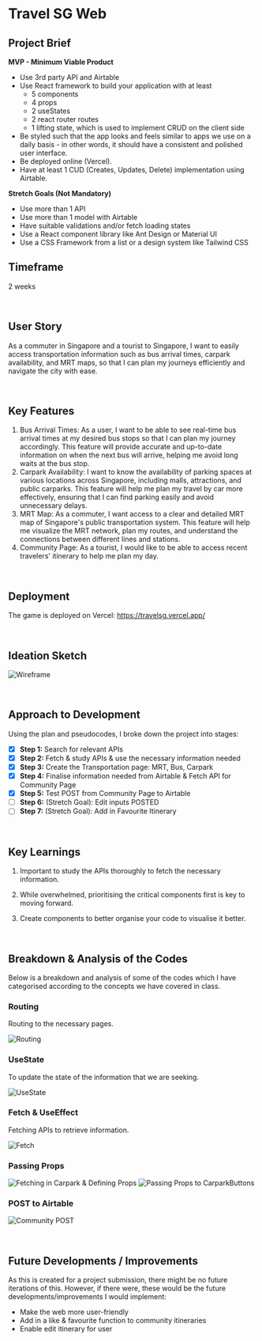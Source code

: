# Travel SG Web

## Project Brief
**MVP - Minimum Viable Product** 
- Use 3rd party API and Airtable
- Use React framework to build your application with at least
    - 5 components
    - 4 props
    - 2 useStates
    - 2 react router routes
    - 1 lifting state, which is used to implement CRUD on the client side
- Be styled such that the app looks and feels similar to apps we use on a daily basis - in other words, it should have a consistent and polished user interface.
- Be deployed online (Vercel).
- Have at least 1 CUD (Creates, Updates, Delete) implementation using Airtable.

**Stretch Goals (Not Mandatory)**
- Use more than 1 API
- Use more than 1 model with Airtable
- Have suitable validations and/or fetch loading states
- Use a React component library like Ant Design or Material UI
- Use a CSS Framework from a list or a design system like Tailwind CSS

## Timeframe
2 weeks

<br>

## User Story
As a commuter in Singapore and a tourist to Singapore, I want to easily access transportation information such as bus arrival times, carpark availability, and MRT maps, so that I can plan my journeys efficiently and navigate the city with ease.

<br>

## Key Features
1. Bus Arrival Times: As a user, I want to be able to see real-time bus arrival times at my desired bus stops so that I can plan my journey accordingly. This feature will provide accurate and up-to-date information on when the next bus will arrive, helping me avoid long waits at the bus stop.
2. Carpark Availability: I want to know the availability of parking spaces at various locations across Singapore, including malls, attractions, and public carparks. This feature will help me plan my travel by car more effectively, ensuring that I can find parking easily and avoid unnecessary delays.
3. MRT Map: As a commuter, I want access to a clear and detailed MRT map of Singapore's public transportation system. This feature will help me visualize the MRT network, plan my routes, and understand the connections between different lines and stations.
4. Community Page: As a tourist, I would like to be able to access recent travelers' itinerary to help me plan my day.

<br>

## Deployment
The game is deployed on Vercel: https://travelsg.vercel.app/

<br>

## Ideation Sketch

![Wireframe](https://github.com/ahzqr/travel-sg/blob/6452ca799d40e4b514c2b7cf7511f45f8cc157a2/public/Wireframe.png)

<br>

## Approach to Development
Using the plan and pseudocodes, I broke down the project into stages:
- [x] **Step 1:** Search for relevant APIs
- [x] **Step 2:** Fetch & study APIs & use the necessary information needed
- [x] **Step 3:** Create the Transportation page: MRT, Bus, Carpark
- [x] **Step 4:** Finalise information needed from Airtable & Fetch API for Community Page
- [x] **Step 5:** Test POST from Community Page to Airtable
- [ ] **Step 6:** (Stretch Goal): Edit inputs POSTED
- [ ] **Step 7:** (Stretch Goal): Add in Favourite Itinerary

<br>

## Key Learnings
1. Important to study the APIs thoroughly to fetch the necessary information.

2. While overwhelmed, prioritising the critical components first is key to moving forward.

3. Create components to better organise your code to visualise it better.

<br>

## Breakdown & Analysis of the Codes
Below is a breakdown and analysis of some of the codes which I have categorised according to the concepts we have covered in class.

### Routing
Routing to the necessary pages.

![Routing](https://github.com/ahzqr/travel-sg/blob/6452ca799d40e4b514c2b7cf7511f45f8cc157a2/public/Routing.png)

### UseState
To update the state of the information that we are seeking.

![UseState](https://github.com/ahzqr/travel-sg/blob/6452ca799d40e4b514c2b7cf7511f45f8cc157a2/public/useState.png)

### Fetch & UseEffect
Fetching APIs to retrieve information.

![Fetch](https://github.com/ahzqr/travel-sg/blob/6452ca799d40e4b514c2b7cf7511f45f8cc157a2/public/Fetch%20API.png)

### Passing Props

![Fetching in Carpark & Defining Props](https://github.com/ahzqr/travel-sg/blob/6452ca799d40e4b514c2b7cf7511f45f8cc157a2/public/Define%20Prop.png)
![Passing Props to CarparkButtons](https://github.com/ahzqr/travel-sg/blob/6452ca799d40e4b514c2b7cf7511f45f8cc157a2/public/Pass%20Props.png)

### POST to Airtable

![Community POST](https://github.com/ahzqr/travel-sg/blob/6452ca799d40e4b514c2b7cf7511f45f8cc157a2/public/POST.png)

<br>

## Future Developments / Improvements
As this is created for a project submission, there might be no future iterations of this. However, if there were, these would be the future developments/improvements I would implement:

- Make the web more user-friendly
- Add in a like & favourite function to community itineraries
- Enable edit itinerary for user